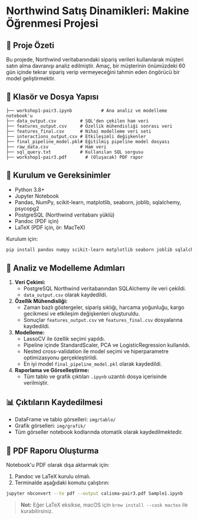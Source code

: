# Northwind Satış Dinamikleri: Makine Öğrenmesi Projesi


## 🧾 Proje Özeti
Bu projede, Northwind veritabanındaki sipariş verileri kullanılarak müşteri satın alma davranışı analiz edilmiştir. Amaç, bir müşterinin önümüzdeki 60 gün içinde tekrar sipariş verip vermeyeceğini tahmin eden öngörücü bir model geliştirmektir.

## 📁 Klasör ve Dosya Yapısı
```
├── workshop1-pair3.ipynb           # Ana analiz ve modelleme notebook'u
├── data_output.csv         # SQL'den çekilen ham veri
├── features_output.csv     # Özellik mühendisliği sonrası veri
├── features_final.csv      # Nihai modelleme veri seti
├── interactions_output.csv # Etkileşimli değişkenler
├── final_pipeline_model.pkl# Eğitilmiş pipeline model dosyası
├── raw_data.csv            # Ham veri
├── sql_query.txt           # Kullanılan SQL sorgusu
├── workshop1-pair3.pdf       # (Oluşacak) PDF rapor
```

## 🚀 Kurulum ve Gereksinimler
- Python 3.8+
- Jupyter Notebook
- Pandas, NumPy, scikit-learn, matplotlib, seaborn, joblib, sqlalchemy, psycopg2
- PostgreSQL (Northwind veritabanı yüklü)
- Pandoc (PDF için)
- LaTeX (PDF için, ör: MacTeX)

Kurulum için:
```sh
pip install pandas numpy scikit-learn matplotlib seaborn joblib sqlalchemy psycopg2-binary
```

## 🔎 Analiz ve Modelleme Adımları
1. **Veri Çekimi:**
   - PostgreSQL Northwind veritabanından SQLAlchemy ile veri çekildi.
   - `data_output.csv` olarak kaydedildi.
2. **Özellik Mühendisliği:**
   - Zaman bazlı göstergeler, sipariş sıklığı, harcama yoğunluğu, kargo gecikmesi ve etkileşim değişkenleri oluşturuldu.
   - Sonuçlar `features_output.csv` ve `features_final.csv` dosyalarına kaydedildi.
3. **Modelleme:**
   - LassoCV ile özellik seçimi yapıldı.
   - Pipeline içinde StandardScaler, PCA ve LogisticRegression kullanıldı.
   - Nested cross-validation ile model seçimi ve hiperparametre optimizasyonu gerçekleştirildi.
   - En iyi model `final_pipeline_model.pkl` olarak kaydedildi.
4. **Raporlama ve Görselleştirme:**
   - Tüm tablo ve grafik çıktıları `.ipynb` uzantılı dosya içerisinde verilmiştir.
   

## 📊 Çıktıların Kaydedilmesi
- DataFrame ve tablo görselleri: `img/tablo/`
- Grafik görselleri: `img/grafik/`
- Tüm görseller notebook kodlarında otomatik olarak kaydedilmektedir.

## 📄 PDF Raporu Oluşturma
Notebook'u PDF olarak dışa aktarmak için:

1. Pandoc ve LaTeX kurulu olmalı.
2. Terminalde aşağıdaki komutu çalıştırın:

```sh
jupyter nbconvert --to pdf --output calisma-pair3.pdf Sample1.ipynb
```

> **Not:** Eğer LaTeX eksikse, macOS için `brew install --cask mactex` ile kurabilirsiniz.


